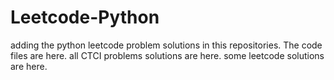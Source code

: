 # Leetcode-Python
adding the python leetcode problem solutions in this repositories. 
The code files are here.
all CTCI problems solutions are here.
some leetcode solutions are here.









































































































































































































































































































































































































































































































































































































































































































































































































































































































































































































































